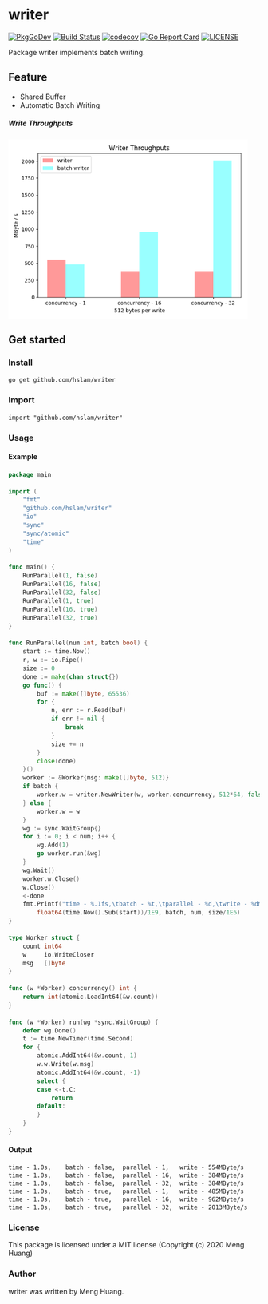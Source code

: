 # writer
[![PkgGoDev](https://pkg.go.dev/badge/github.com/hslam/writer)](https://pkg.go.dev/github.com/hslam/writer)
[![Build Status](https://github.com/hslam/writer/workflows/build/badge.svg)](https://github.com/hslam/writer/actions)
[![codecov](https://codecov.io/gh/hslam/writer/branch/master/graph/badge.svg)](https://codecov.io/gh/hslam/writer)
[![Go Report Card](https://goreportcard.com/badge/github.com/hslam/writer?v=7e100)](https://goreportcard.com/report/github.com/hslam/writer)
[![LICENSE](https://img.shields.io/github/license/hslam/writer.svg?style=flat-square)](https://github.com/hslam/writer/blob/master/LICENSE)

Package writer implements batch writing.

## Feature
* Shared Buffer
* Automatic Batch Writing

##### Write Throughputs

<img src="https://raw.githubusercontent.com/hslam/writer/master/write-throughputs.png" width = "480" height = "360" alt="write-throughputs" align=center>

## Get started

### Install
```
go get github.com/hslam/writer
```
### Import
```
import "github.com/hslam/writer"
```
### Usage
#### Example
```go
package main

import (
	"fmt"
	"github.com/hslam/writer"
	"io"
	"sync"
	"sync/atomic"
	"time"
)

func main() {
	RunParallel(1, false)
	RunParallel(16, false)
	RunParallel(32, false)
	RunParallel(1, true)
	RunParallel(16, true)
	RunParallel(32, true)
}

func RunParallel(num int, batch bool) {
	start := time.Now()
	r, w := io.Pipe()
	size := 0
	done := make(chan struct{})
	go func() {
		buf := make([]byte, 65536)
		for {
			n, err := r.Read(buf)
			if err != nil {
				break
			}
			size += n
		}
		close(done)
	}()
	worker := &Worker{msg: make([]byte, 512)}
	if batch {
		worker.w = writer.NewWriter(w, worker.concurrency, 512*64, false)
	} else {
		worker.w = w
	}
	wg := sync.WaitGroup{}
	for i := 0; i < num; i++ {
		wg.Add(1)
		go worker.run(&wg)
	}
	wg.Wait()
	worker.w.Close()
	w.Close()
	<-done
	fmt.Printf("time - %.1fs,\tbatch - %t,\tparallel - %d,\twrite - %dMByte/s\n",
		float64(time.Now().Sub(start))/1E9, batch, num, size/1E6)
}

type Worker struct {
	count int64
	w     io.WriteCloser
	msg   []byte
}

func (w *Worker) concurrency() int {
	return int(atomic.LoadInt64(&w.count))
}

func (w *Worker) run(wg *sync.WaitGroup) {
	defer wg.Done()
	t := time.NewTimer(time.Second)
	for {
		atomic.AddInt64(&w.count, 1)
		w.w.Write(w.msg)
		atomic.AddInt64(&w.count, -1)
		select {
		case <-t.C:
			return
		default:
		}
	}
}
```

#### Output
```
time - 1.0s,	batch - false,	parallel - 1,	write - 554MByte/s
time - 1.0s,	batch - false,	parallel - 16,	write - 384MByte/s
time - 1.0s,	batch - false,	parallel - 32,	write - 384MByte/s
time - 1.0s,	batch - true,	parallel - 1,	write - 485MByte/s
time - 1.0s,	batch - true,	parallel - 16,	write - 962MByte/s
time - 1.0s,	batch - true,	parallel - 32,	write - 2013MByte/s
```

### License
This package is licensed under a MIT license (Copyright (c) 2020 Meng Huang)


### Author
writer was written by Meng Huang.


